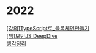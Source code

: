 # 2022

[[강의]TypeScript로_블록체인만들기]([강의]TypeScript로_블록체인만들기)  
[[책]모던JS DeepDive]([책]모던JS_DeepDive)  
[생각정리](🤔생각정리)  